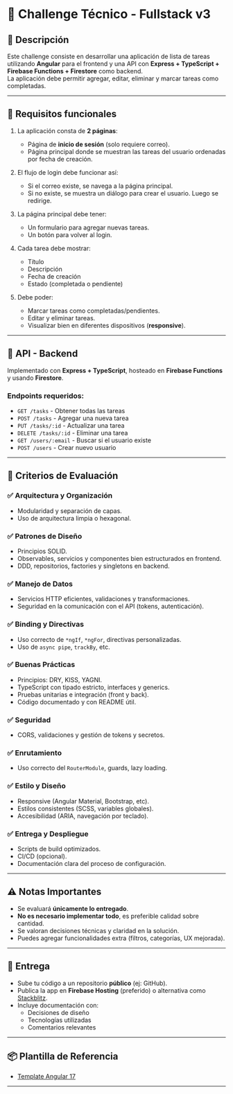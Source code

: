 
# 🧠 Challenge Técnico - Fullstack v3

## 📝 Descripción

Este challenge consiste en desarrollar una aplicación de lista de tareas utilizando **Angular** para el frontend y una API con **Express + TypeScript + Firebase Functions + Firestore** como backend.  
La aplicación debe permitir agregar, editar, eliminar y marcar tareas como completadas.

---

## 🎯 Requisitos funcionales

1. La aplicación consta de **2 páginas**:
   - Página de **inicio de sesión** (solo requiere correo).
   - Página principal donde se muestran las tareas del usuario ordenadas por fecha de creación.

2. El flujo de login debe funcionar así:
   - Si el correo existe, se navega a la página principal.
   - Si no existe, se muestra un diálogo para crear el usuario. Luego se redirige.

3. La página principal debe tener:
   - Un formulario para agregar nuevas tareas.
   - Un botón para volver al login.

4. Cada tarea debe mostrar:
   - Título
   - Descripción
   - Fecha de creación
   - Estado (completada o pendiente)

5. Debe poder:
   - Marcar tareas como completadas/pendientes.
   - Editar y eliminar tareas.
   - Visualizar bien en diferentes dispositivos (**responsive**).

---

## 🔌 API - Backend

Implementado con **Express + TypeScript**, hosteado en **Firebase Functions** y usando **Firestore**.  

### Endpoints requeridos:

- `GET /tasks` - Obtener todas las tareas
- `POST /tasks` - Agregar una nueva tarea
- `PUT /tasks/:id` - Actualizar una tarea
- `DELETE /tasks/:id` - Eliminar una tarea
- `GET /users/:email` - Buscar si el usuario existe
- `POST /users` - Crear nuevo usuario

---

## 📐 Criterios de Evaluación

### ✅ Arquitectura y Organización

- Modularidad y separación de capas.
- Uso de arquitectura limpia o hexagonal.

### ✅ Patrones de Diseño

- Principios SOLID.
- Observables, servicios y componentes bien estructurados en frontend.
- DDD, repositorios, factories y singletons en backend.

### ✅ Manejo de Datos

- Servicios HTTP eficientes, validaciones y transformaciones.
- Seguridad en la comunicación con el API (tokens, autenticación).

### ✅ Binding y Directivas

- Uso correcto de `*ngIf`, `*ngFor`, directivas personalizadas.
- Uso de `async pipe`, `trackBy`, etc.

### ✅ Buenas Prácticas

- Principios: DRY, KISS, YAGNI.
- TypeScript con tipado estricto, interfaces y generics.
- Pruebas unitarias e integración (front y back).
- Código documentado y con README útil.

### ✅ Seguridad

- CORS, validaciones y gestión de tokens y secretos.

### ✅ Enrutamiento

- Uso correcto del `RouterModule`, guards, lazy loading.

### ✅ Estilo y Diseño

- Responsive (Angular Material, Bootstrap, etc).
- Estilos consistentes (SCSS, variables globales).
- Accesibilidad (ARIA, navegación por teclado).

### ✅ Entrega y Despliegue

- Scripts de build optimizados.
- CI/CD (opcional).
- Documentación clara del proceso de configuración.

---

## ⚠️ Notas Importantes

- Se evaluará **únicamente lo entregado**.
- **No es necesario implementar todo**, es preferible calidad sobre cantidad.
- Se valoran decisiones técnicas y claridad en la solución.
- Puedes agregar funcionalidades extra (filtros, categorías, UX mejorada).

---

## 🚀 Entrega

- Sube tu código a un repositorio **público** (ej: GitHub).
- Publica la app en **Firebase Hosting** (preferido) o alternativa como [Stackblitz](https://stackblitz.com).
- Incluye documentación con:
  - Decisiones de diseño
  - Tecnologías utilizadas
  - Comentarios relevantes

---

## 📦 Plantilla de Referencia

- [Template Angular 17](https://github.com/Sebastian-Andrade-T/atom-fe-challenge-template-ng-17)

---
